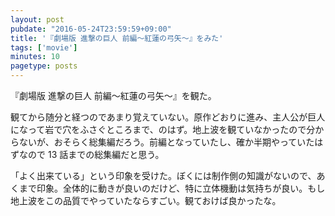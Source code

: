 ```yaml
---
layout: post
pubdate: "2016-05-24T23:59:59+09:00"
title: '『劇場版 進撃の巨人 前編〜紅蓮の弓矢〜』をみた'
tags: ['movie']
minutes: 10
pagetype: posts
---
```

『劇場版 進撃の巨人 前編〜紅蓮の弓矢〜』を観た。

観てから随分と経つのであまり覚えていない。原作どおりに進み、主人公が巨人になって岩で穴をふさぐところまで、のはず。地上波を観ていなかったので分からないが、おそらく総集編だろう。前編となっていたし、確か半期やっていたはずなので 13 話までの総集編だと思う。

「よく出来ている」という印象を受けた。ぼくには制作側の知識がないので、あくまで印象。全体的に動きが良いのだけど、特に立体機動は気持ちが良い。もし地上波をこの品質でやっていたならすごい。観ておけば良かったな。
